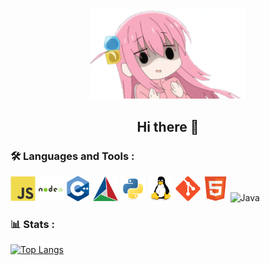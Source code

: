 
<div id="header" align="center">
<img
src="bin/Bocchi.png"
title="Bocchi" alt="Bocchi" width="250"/>
<h2>Hi there 👋</h2>
</div>

### :hammer_and_wrench: Languages and Tools :

<div>
  <img src="https://github.com/devicons/devicon/blob/master/icons/javascript/javascript-original.svg" title="JavaScript" alt="JavaScript" width="40" height="40"/> 
  <img src="https://github.com/devicons/devicon/blob/master/icons/nodejs/nodejs-original-wordmark.svg" title="NodeJS" alt="NodeJS" width="40" height="40"/>
  <img src="https://github.com/devicons/devicon/blob/master/icons/cplusplus/cplusplus-original.svg" title="CPlusPlus" alt="CPlusPlus" width="40" height="40"/>
  <img src="https://github.com/devicons/devicon/blob/master/icons/cmake/cmake-original.svg" title="CMake" alt="CMake" width="40" height="40"/>
  <img src="https://github.com/devicons/devicon/blob/master/icons/python/python-original.svg" title="Python" alt="Python" width="40" height="40"/>
  <img src="https://github.com/devicons/devicon/blob/master/icons/linux/linux-original.svg" title="Linux" alt="Linux" width="40" height="40"/>
  <img src="https://github.com/devicons/devicon/blob/master/icons/git/git-original.svg" title="Git" alt="Git" width="40" height="40"/>
  <img src="https://github.com/devicons/devicon/blob/master/icons/html5/html5-original.svg" title="Html" alt="Html" width="40" height="40"/>

  <!--Java-->
  <img src="https://github.com/devicons/decicon/blob/master/icons/java/java-original.svg" title="Java" alt="Java" width="40" height="40"/>
</div>

### 📊 Stats :

[![Top Langs](https://github-readme-stats.vercel.app/api/top-langs/?username=crelgd&layout=compact&hide=contribs,prs)](https://github.com/anuraghazra/github-readme-stats)
